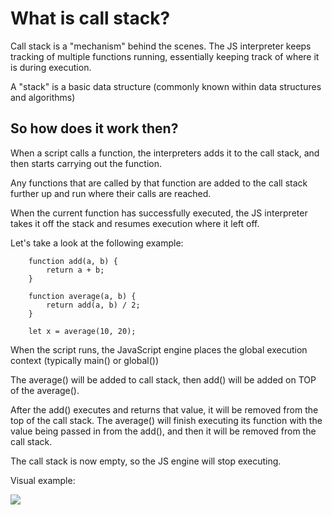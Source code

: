 # What is call stack?

Call stack is a "mechanism" behind the scenes. The JS interpreter keeps tracking of multiple functions running, essentially keeping track of where it is during execution. 

A "stack" is a basic data structure (commonly known within data structures and algorithms)

## So how does it work then?

When a script calls a function, the interpreters adds it to the call stack, and then starts carrying out the function.

Any functions that are called by that function are added to the call stack further up and run where their calls are reached.

When the current function has successfully executed, the JS interpreter takes it off the stack and resumes execution where it left off. 

Let's take a look at the following example: 

        function add(a, b) {
            return a + b;
        }

        function average(a, b) {
            return add(a, b) / 2;
        }

        let x = average(10, 20);

When the script runs, the JavaScript engine places the global execution context (typically main() or global())

The average() will be added to call stack, then add() will be added on TOP of the average().

After the add() executes and returns that value, it will be removed from the top of the call stack. The average() will finish executing its function with the value being passed in from the add(), and then it will be removed from the call stack. 

The call stack is now empty, so the JS engine will stop executing.

Visual example:

<img src="https://www.javascripttutorial.net/wp-content/uploads/2019/12/JavaScript-Call-Stack.png">
